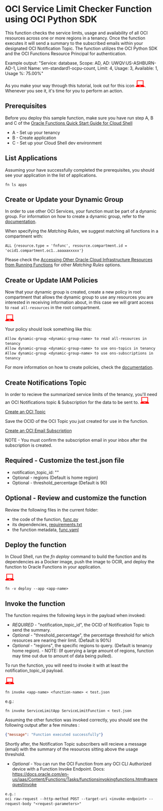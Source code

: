 # OCI Service Limit Checker Function using OCI Python SDK

This function checks the service limits, usage and availability of all OCI resources across one or more regions in a tenancy. 
Once the function executes it will send a summary to the subscribed emails within your designated OCI Notification Topic. 
The function utilizes the OCI Python SDK and the OCI Functions Resource Principal for authentication.

Example output: "Service: database, Scope: AD, AD: UWQV:US-ASHBURN-AD-1, Limit Name: vm-standard1-ocpu-count, Limit: 4, Usage: 3, Available: 1, Usage %: 75.00%"

As you make your way through this tutorial, look out for this icon ![user input icon](./images/userinput.png).
Whenever you see it, it's time for you to perform an action.

## Prerequisites
Before you deploy this sample function, make sure you have run step A, B and C of the [Oracle Functions Quick Start Guide for Cloud Shell](https://www.oracle.com/webfolder/technetwork/tutorials/infographics/oci_functions_cloudshell_quickview/functions_quickview_top/functions_quickview/index.html)
* A - Set up your tenancy
* B - Create application
* C - Set up your Cloud Shell dev environment

## List Applications 
Assuming your have successfully completed the prerequisites, you should see your 
application in the list of applications.
```
fn ls apps
```

## Create or Update your Dynamic Group
In order to use other OCI Services, your function must be part of a dynamic group. For information on how to create a dynamic group, refer to the [documentation](https://docs.cloud.oracle.com/iaas/Content/Identity/Tasks/managingdynamicgroups.htm#To).

When specifying the *Matching Rules*, we suggest matching all functions in a compartment with:
```
ALL {resource.type = 'fnfunc', resource.compartment.id = 'ocid1.compartment.oc1..aaaaaxxxxx'}
```
Please check the [Accessing Other Oracle Cloud Infrastructure Resources from Running Functions](https://docs.cloud.oracle.com/en-us/iaas/Content/Functions/Tasks/functionsaccessingociresources.htm) for other *Matching Rules* options.


## Create or Update IAM Policies
Now that your dynamic group is created, create a new policy in root compartment that allows the dynamic group to use any resources you are interested in receiving
information about, in this case we will grant access to `read all-resources` in
the root compartment.

![user input icon](./images/userinput.png)

Your policy should look something like this:
```
Allow dynamic-group <dynamic-group-name> to read all-resources in tenancy 
Allow dynamic-group <dynamic-group-name> to use ons-topics in tenancy 
Allow dynamic-group <dynamic-group-name> to use ons-subscriptions in tenancy 
```

For more information on how to create policies, check the [documentation](https://docs.cloud.oracle.com/iaas/Content/Identity/Concepts/policysyntax.htm).


## Create Notifications Topic 
In order to recieve the summarized service limits of the tenancy, you'll need an OCI Notifications topic & Subscription for the data to be sent to. 
![user input icon](./images/userinput.png)

[Create an OCI Topic](https://docs.oracle.com/en-us/iaas/Content/Notification/Tasks/create-topic.htm#top)

Save the OCID of the OCI Topic you just created for use in the function. 

[Create an OCI Email Subscription](https://docs.oracle.com/en-us/iaas/Content/Notification/Tasks/create-subscription-email.htm#top)

NOTE - You must confirm the subscription email in your inbox after the subscription is created. 


## Required - Customize the test.json file
- notification_topic_id: "<Topic OCID>"
- Optional - regions (Default is home region)
- Optional - threshold_percentage (Default is 90)

## Optional - Review and customize the function
Review the following files in the current folder:
* the code of the function, [func.py](./func.py)
* its dependencies, [requirements.txt](./requirements.txt)
* the function metadata, [func.yaml](./func.yaml)

## Deploy the function
In Cloud Shell, run the *fn deploy* command to build the function and its dependencies as a Docker image, 
push the image to OCIR, and deploy the function to Oracle Functions in your application.

![user input icon](./images/userinput.png)
```
fn -v deploy --app <app-name>
```

## Invoke the function

The function requires the following keys in the payload when invoked:
- *REQUIRED* - "notification_topic_id", the OCID of Notification Topic to send the summary.
- *Optional* - "threshold_percentage", the percentage threshold for which resources are nearing their limit. (Default is 90%)
- *Optional* - "regions", the specific regions to query. (Default is tenancy home region). - NOTE: (If querying a large amount of regions, function may time out due to amount of data being pulled). 

To run the function, you will need to invoke it with at least the notification_topic_id payload. 

![user input icon](./images/userinput.png)
```
fn invoke <app-name> <function-name> < test.json
```
e.g.:
```
fn invoke ServiceLimitApp ServiceLimitFunction < test.json
```

Assuming the other function was invoked correctly, you should see the following output after a few minutes :
```json
{"message": "Function executed successfully"}
```

Shortly after, the Notification Topic subscribers will recieve a message (email) with the summary of the resources sitting above the usage threshold. 

- *Optional* - You can run the OCI Function from any OCI CLI Authorized device with a Function Invoke Endpoint. Docs: https://docs.oracle.com/en-us/iaas/Content/Functions/Tasks/functionsinvokingfunctions.htm#rawrequestinvoke
```
e.g.: 
oci raw-request --http-method POST --target-uri <invoke-endpoint> --request-body "<request-parameters>"
```
